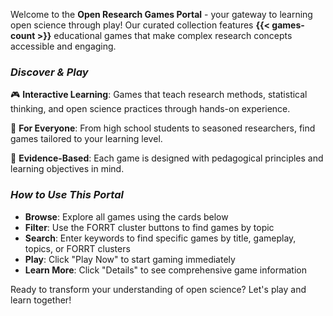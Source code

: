 
Welcome to the **Open Research Games Portal** - your gateway to learning open science through play! Our curated collection features **{{< games-count >}}** educational games that make complex research concepts accessible and engaging.

### ***Discover & Play***

🎮 **Interactive Learning**: Games that teach research methods, statistical thinking, and open science practices through hands-on experience.

🎯 **For Everyone**: From high school students to seasoned researchers, find games tailored to your learning level.

🔬 **Evidence-Based**: Each game is designed with pedagogical principles and learning objectives in mind.

### ***How to Use This Portal***

- **Browse**: Explore all games using the cards below
- **Filter**: Use the FORRT cluster buttons to find games by topic
- **Search**: Enter keywords to find specific games by title, gameplay, topics, or FORRT clusters
- **Play**: Click "Play Now" to start gaming immediately
- **Learn More**: Click "Details" to see comprehensive game information

Ready to transform your understanding of open science? Let's play and learn together!

